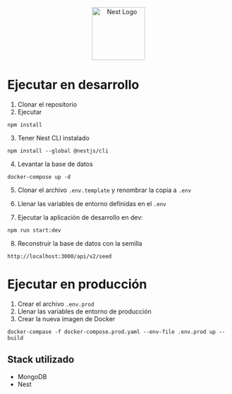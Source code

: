 <p align="center">
  <a href="http://nestjs.com/" target="blank"><img src="https://nestjs.com/img/logo-small.svg" width="120" alt="Nest Logo" /></a>
</p>

# Ejecutar en desarrollo

1. Clonar el repositorio
2. Ejecutar
  ```
  npm install
  ```
3. Tener Nest CLI instalado
  ```
  npm install --global @nestjs/cli
  ```
4. Levantar la base de datos
  ```
  docker-compose up -d
  ```

5. Clonar el archivo ```.env.template``` y renombrar la copia a ```.env```

6. Llenar las variables de entorno definidas en el ```.env```
7. Ejecutar la aplicación de desarrollo en dev:
```
npm run start:dev
```

8.  Reconstruir la base de datos con la semilla
  ```
  http://localhost:3000/api/v2/seed
  ```


# Ejecutar en producción

1. Crear el archivo ```.env.prod```
2. Llenar las variables de entorno de producción
3. Crear la nueva imagen de Docker
  ```
  docker-compase -f docker-compose.prod.yaml --env-file .env.prod up --build
  ```

## Stack utilizado
* MongoDB
* Nest